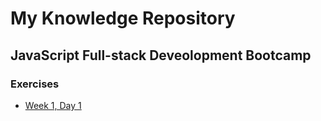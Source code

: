 # My Knowledge Repository

## JavaScript Full-stack Deveolopment Bootcamp
### Exercises

* [Week 1, Day 1](https://github.com/aitorias/undefinedshell-bootcamp/blob/main/week-1-day-1-exercise.md)
